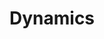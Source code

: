 ---
layout: posts_by_category
categories: dynamics
title: Dynamics
permalink: /category/raspberry
---